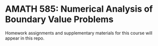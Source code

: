 # AMATH 585: Numerical Analysis of Boundary Value Problems

Homework assignments and supplementary materials for this course will appear in this repo.
